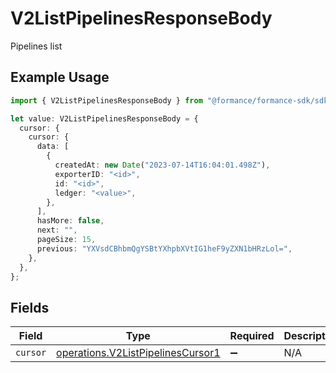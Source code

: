 # V2ListPipelinesResponseBody

Pipelines list

## Example Usage

```typescript
import { V2ListPipelinesResponseBody } from "@formance/formance-sdk/sdk/models/operations";

let value: V2ListPipelinesResponseBody = {
  cursor: {
    cursor: {
      data: [
        {
          createdAt: new Date("2023-07-14T16:04:01.498Z"),
          exporterID: "<id>",
          id: "<id>",
          ledger: "<value>",
        },
      ],
      hasMore: false,
      next: "",
      pageSize: 15,
      previous: "YXVsdCBhbmQgYSBtYXhpbXVtIG1heF9yZXN1bHRzLol=",
    },
  },
};
```

## Fields

| Field                                                                                         | Type                                                                                          | Required                                                                                      | Description                                                                                   |
| --------------------------------------------------------------------------------------------- | --------------------------------------------------------------------------------------------- | --------------------------------------------------------------------------------------------- | --------------------------------------------------------------------------------------------- |
| `cursor`                                                                                      | [operations.V2ListPipelinesCursor1](../../../sdk/models/operations/v2listpipelinescursor1.md) | :heavy_minus_sign:                                                                            | N/A                                                                                           |
